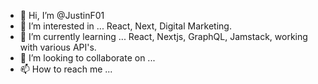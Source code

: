 - 👋 Hi, I’m @JustinF01
- 👀 I’m interested in ... 
React, Next, Digital Marketing.
- 🌱 I’m currently learning ...
React, Nextjs, GraphQL, Jamstack, working with various API's.
- 💞️ I’m looking to collaborate on ...
- 📫 How to reach me ...

<!---
JustinF01/JustinF01 is a ✨ special ✨ repository because its `README.md` (this file) appears on your GitHub profile.
You can click the Preview link to take a look at your changes.
--->
